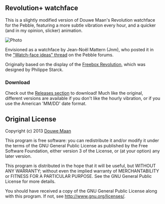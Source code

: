 ## Revolution+ watchface

This is a slightly modified version of Douwe Maan's Revolution watchface for the Pebble, featuring a more subtle vibration every hour, and a quicker (and in my opinion, slicker) animation.

![Photo](http://d.pr/i/Qe9k+)

Envisioned as a watchface by Jean-Noël Mattern (Jnm), who posted it in the ["Watch-face ideas" thread](http://forums.getpebble.com/discussion/comment/3538/#Comment_3538) on the Pebble forums.

Originally based on the display of the [Freebox Revolution](http://www.free.fr/adsl/freebox-revolution.html), which was designed by Philippe Starck.

### Download

Check out the [Releases section](https://github.com/Ben10do/PebbleRevolution/releases) to download!
Much like the original, different versions are available if you don't like the hourly vibration, or if you use the American 'MM/DD' date format.

## Original License
Copyright (c) 2013 [Douwe Maan](http://www.douwemaan.com/)

This program is free software: you can redistribute it and/or modify
it under the terms of the GNU General Public License as published by
the Free Software Foundation, either version 3 of the License, or
(at your option) any later version.

This program is distributed in the hope that it will be useful,
but WITHOUT ANY WARRANTY; without even the implied warranty of
MERCHANTABILITY or FITNESS FOR A PARTICULAR PURPOSE.  See the
GNU General Public License for more details.

You should have received a copy of the GNU General Public License
along with this program.  If not, see <http://www.gnu.org/licenses/>.